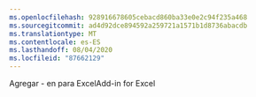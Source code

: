 ```yaml
---
ms.openlocfilehash: 928916678605cebacd860ba33e0e2c94f235a468
ms.sourcegitcommit: ad4d92dce894592a259721a1571b1d8736abacdb
ms.translationtype: MT
ms.contentlocale: es-ES
ms.lasthandoff: 08/04/2020
ms.locfileid: "87662129"
---
```

<span data-ttu-id="22819-101">Agregar \- en para Excel</span><span class="sxs-lookup"><span data-stu-id="22819-101">Add\-in for Excel</span></span>
